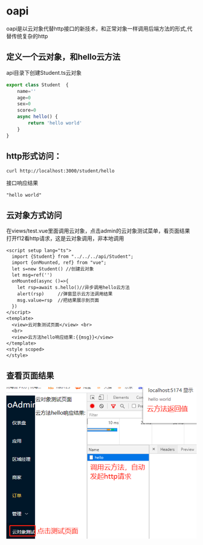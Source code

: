 # oapi
oapi是以云对象代替http接口的新技术，和正常对象一样调用后端方法的形式,代替传统复杂的http
## 定义一个云对象，和hello云方法
api目录下创建Student.ts云对象
````ts
export class Student  {
    name=''
    age=0
    sex=0
    score=0
    async hello() {
        return 'hello world'
    }
}

````
## http形式访问：
````
curl http://localhost:3000/student/hello
````
接口响应结果
````
"hello world"
````

## 云对象方式访问
在views/test.vue里面调用云对象，点击admin的云对象测试菜单，看页面结果<br>
打开f12看http请求，这是云对象调用，非本地调用
````vue
<script setup lang="ts">
  import {Student} from "../../../api/Student";
  import {onMounted, ref} from "vue";
  let s=new Student() //创建云对象
  let msg=ref('')
  onMounted(async ()=>{
    let rsp=await s.hello()//异步调用hello云方法
    alert(rsp)     //弹窗显示云方法调用结果
    msg.value=rsp  //把结果展示到页面
  })
</script>
<template>
  <view>云对象测试页面</view> <br>
  <br>
  <view>云方法hello响应结果:{{msg}}</view>
</template>
<style scoped>
</style>
````
## 查看页面结果
![img_1.png](img_1.png)
